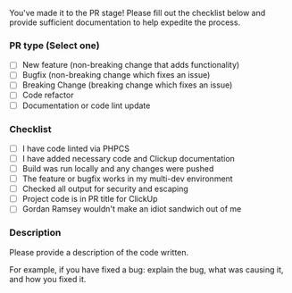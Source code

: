 You've made it to the PR stage! Please fill out the checklist below and provide sufficient documentation to help expedite the process. 

### PR type (Select one) ###

- [ ]  New feature (non-breaking change that adds functionality)
- [ ]  Bugfix (non-breaking change which fixes an issue)
- [ ]  Breaking Change (breaking change which fixes an issue)
- [ ]  Code refactor
- [ ]  Documentation or code lint update

### Checklist ###

- [ ]  I have code linted via PHPCS
- [ ]  I have added necessary code and Clickup documentation
- [ ]  Build was run locally and any changes were pushed
- [ ]  The feature or bugfix works in my multi-dev environment
- [ ]  Checked all output for security and escaping
- [ ]  Project code is in PR title for ClickUp
- [ ]  Gordan Ramsey wouldn't make an idiot sandwich out of me

### Description ###

Please provide a description of the code written. 

For example, if you have fixed a bug: explain the bug, what was causing it, and how you fixed it. 
